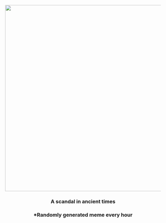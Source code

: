 <p align="center">
        <img src="https://i.redd.it/2sodfpmg8pl91.jpg" width="600" height="600">
        </p>
        <h3 align="center">A scandal in ancient times</h3>
        <h3 align="center">*Randomly generated meme every hour</h3>
    